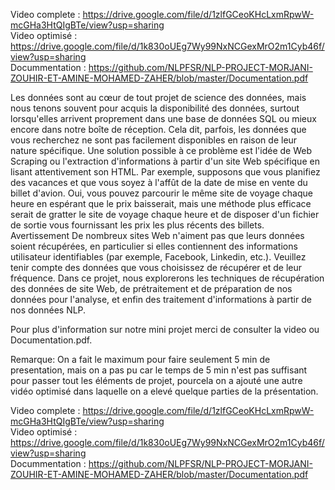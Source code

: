 
Video complete :  https://drive.google.com/file/d/1zlfGCeoKHcLxmRpwW-mcGHa3HtQIgBTe/view?usp=sharing     
Video optimisé : https://drive.google.com/file/d/1k830oUEg7Wy99NxNCGexMrO2m1Cyb46f/view?usp=sharing        
Docummentation :  https://github.com/NLPFSR/NLP-PROJECT-MORJANI-ZOUHIR-ET-AMINE-MOHAMED-ZAHER/blob/master/Documentation.pdf



Les données sont au cœur de tout projet de science des données, mais nous tenons souvent pour acquis la disponibilité des données, surtout lorsqu'elles arrivent proprement dans une base de données SQL ou mieux encore dans notre boîte de réception. Cela dit, parfois, les données que vous recherchez ne sont pas facilement disponibles en raison de leur nature spécifique. Une solution possible à ce problème est l'idée de Web Scraping ou l'extraction d'informations à partir d'un site Web spécifique en lisant attentivement son HTML. Par exemple, supposons que vous planifiez des vacances et que vous soyez à l'affût de la date de mise en vente du billet d'avion. Oui, vous pouvez parcourir le même site de voyage chaque heure en espérant que le prix baisserait, mais une méthode plus efficace serait de gratter le site de voyage chaque heure et de disposer d'un fichier de sortie vous fournissant les prix les plus récents des billets. Avertissement De nombreux sites Web n'aiment pas que leurs données soient récupérées, en particulier si elles contiennent des informations utilisateur identifiables (par exemple, Facebook, Linkedin, etc.). Veuillez tenir compte des données que vous choisissez de récupérer et de leur fréquence.
Dans ce projet, nous explorerons les techniques de récupération des données de site Web, de prétraitement et de préparation de nos données pour l'analyse, et enfin des traitement d'informations à partir de nos données NLP.

Pour plus d'information sur notre mini projet merci de consulter la video  ou  Documentation.pdf.

Remarque: On a fait le maximum pour faire seulement 5 min de presentation, mais on a pas pu car le temps de 5 min n'est pas suffisant pour passer tout les éléments de                       projet, pourcela on a ajouté une autre vidéo optimisé dans laquelle on a elevé quelque parties de la présentation.

Video complete :  https://drive.google.com/file/d/1zlfGCeoKHcLxmRpwW-mcGHa3HtQIgBTe/view?usp=sharing     
Video optimisé : https://drive.google.com/file/d/1k830oUEg7Wy99NxNCGexMrO2m1Cyb46f/view?usp=sharing        
Docummentation :  https://github.com/NLPFSR/NLP-PROJECT-MORJANI-ZOUHIR-ET-AMINE-MOHAMED-ZAHER/blob/master/Documentation.pdf

